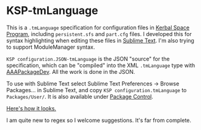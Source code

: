 KSP-tmLanguage
==============

This is a `.tmLanguage` specification for configuration files in [Kerbal Space Program](https://kerbalspaceprogram.com/), including `persistent.sfs` and `part.cfg` files. I developed this for syntax highlighting when editing these files in [Sublime Text](http://www.sublimetext.com/). I'm also trying to support ModuleManager syntax.

`KSP configuration.JSON-tmLanguage` is the JSON "source" for the specification, which can be "compiled" into the XML `.tmLanguage` type with [AAAPackageDev](https://github.com/SublimeText/AAAPackageDev). All the work is done in the JSON.

To use with Sublime Text select Sublime Text Preferences -> Browse Packages... in Sublime Text, and copy `KSP configuration.tmLanguage` to `Packages/User/`. It is also available under [Package Control](https://sublime.wbond.net/).

[Here's how it looks.](http://i.imgur.com/8RN3o4g.png)

I am quite new to regex so I welcome suggestions. It's far from complete.
